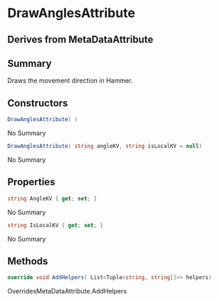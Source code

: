 # DrawAnglesAttribute

## Derives from MetaDataAttribute

## Summary

Draws the movement direction in Hammer.
## Constructors

```c#
DrawAnglesAttribute( ) 
```
No Summary
```c#
DrawAnglesAttribute( string angleKV, string isLocalKV = null) 
```
No Summary
## Properties

```c#
string AngleKV { get; set; } 
```
No Summary
```c#
string IsLocalKV { get; set; } 
```
No Summary
## Methods

```c#
override void AddHelpers( List<Tuple<string, string[]>> helpers) 
```
OverridesMetaDataAttribute.AddHelpers
